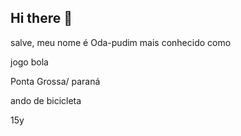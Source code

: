 ## Hi there 👋
salve, meu nome é Oda-pudim mais conhecido como 

jogo bola 

Ponta Grossa/ paraná 

ando de bicicleta 

15y
